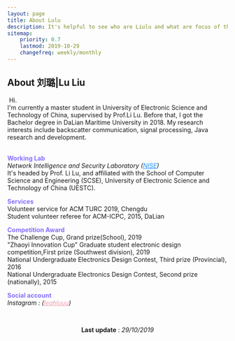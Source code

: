 ```yaml
---
layout: page
title: About Lulu
description: It's helpful to see who are Liulu and what are focus of the site. 
sitemap:
    priority: 0.7
    lastmod: 2019-10-29
    changefreq: weekly/monthly
---
```


## About 刘璐|Lu Liu

<p>
<span class="image left"><img src="{{ "/images/pic06.jpg" | absolute_url }}" alt="" /></span>
Hi.
<br/>
I'm currently a master student in University of Electronic Science and Technology of China, supervised by Prof.Li Lu. Before that, I got the Bachelor degree in DaLian Maritime University in 2018. My research interests include backscatter communication, signal processing, Java research and development.
<br/><br/>
</p>



<b style="color: #8470FF">Working Lab</b><br/>
<i>Network Intelligence and Security Laboratory (<a href="http://nise.uestc.edu.cn/" style="color: DodgerBlue">NISE</a>) </i>
<br /> 
It's headed by Prof. Li Lu, and affiliated with the School of Computer Science and Engineering (SCSE), University of Electronic Science and Technology of China (UESTC).
<br />


<b style="color: #8470FF">Services</b><br/>
Volunteer service for ACM TURC 2019, Chengdu<br/>
Student volunteer referee for ACM-ICPC, 2015, DaLian
<br /> 

<b style="color: #8470FF">Competition Award</b><br/>
The Challenge Cup, Grand prize(School), 2019<br/>
"Zhaoyi Innovation Cup" Graduate student electronic design competition,First prize (Southwest division), 2019<br/>
National Undergraduate Electronics Design Contest, Third prize (Provincial), 2016<br/>
National Undergraduate Electronics Design Contest, Second prize (nationally), 2015
<br /> 



<b style="color: #8470FF">Social account</b><br/>
<i>Instagram : (<a href="https://www.instagram.com/leahluuu/" style="color: #EEA2AD">leahluuu</a>) </i>

<br />





<p style="text-align:center"> <b>Last update</b> : <i>29/10/2019 </i></p>
